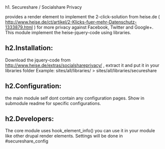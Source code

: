 h1. Secureshare / Socialshare Privacy

provides a render element to implement the 2-click-solution from heise.de ( http://www.heise.de/ct/artikel/2-Klicks-fuer-mehr-Datenschutz-1333879.html )
for more privacy against Facebook, Twitter and Google+. This module implement the heise-jquery-code using libraries.

h2.Installation:
--------------
Download the jquery-code from http://www.heise.de/extras/socialshareprivacy/ , extract it and put it in your libraries folder
Example: sites/all/libraries/  > sites/all/libraries/secureshare

h2.Configuration:
--------------
the main module self dont contain any configuration pages. Show in submodule readme for specific configurations.

h2.Developers:
--------------
The core module uses hook_element_info() you can use it in your module like other drupal render elements. Settings will be done in #secureshare_config